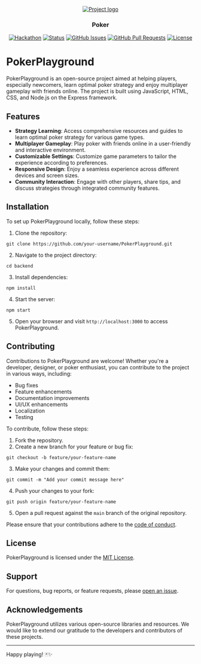 <p align="center">
  <a href="" rel="noopener">
 <img src="https://i.imgur.com/AZ2iWek.png" alt="Project logo"></a>
</p>
<h3 align="center">Poker</h3>

<div align="center">

[![Hackathon](https://img.shields.io/badge/hackathon-name-orange.svg)](http://hackathon.url.com)
[![Status](https://img.shields.io/badge/status-active-success.svg)]()
[![GitHub Issues](https://img.shields.io/github/issues/kylelobo/The-Documentation-Compendium.svg)](https://github.com/kolliden/pokerRankedForKids/issues)
[![GitHub Pull Requests](https://img.shields.io/github/issues-pr/kylelobo/The-Documentation-Compendium.svg)](https://github.com/kolliden/pokerRankedForKids/pulls)
[![License](https://img.shields.io/badge/license-MIT-blue.svg)](LICENSE.md)

</div>

# PokerPlayground

PokerPlayground is an open-source project aimed at helping players, especially newcomers, learn optimal poker strategy and enjoy multiplayer gameplay with friends online. The project is built using JavaScript, HTML, CSS, and Node.js on the Express framework.

## Features

- **Strategy Learning**: Access comprehensive resources and guides to learn optimal poker strategy for various game types.
- **Multiplayer Gameplay**: Play poker with friends online in a user-friendly and interactive environment.
- **Customizable Settings**: Customize game parameters to tailor the experience according to preferences.
- **Responsive Design**: Enjoy a seamless experience across different devices and screen sizes.
- **Community Interaction**: Engage with other players, share tips, and discuss strategies through integrated community features.

## Installation

To set up PokerPlayground locally, follow these steps:

1. Clone the repository:

```
git clone https://github.com/your-username/PokerPlayground.git
```

2. Navigate to the project directory:

```
cd backend
```

3. Install dependencies:

```
npm install
```

4. Start the server:

```
npm start
```

5. Open your browser and visit `http://localhost:3000` to access PokerPlayground.

## Contributing

Contributions to PokerPlayground are welcome! Whether you're a developer, designer, or poker enthusiast, you can contribute to the project in various ways, including:

- Bug fixes
- Feature enhancements
- Documentation improvements
- UI/UX enhancements
- Localization
- Testing

To contribute, follow these steps:

1. Fork the repository.
2. Create a new branch for your feature or bug fix:
```
git checkout -b feature/your-feature-name
```
3. Make your changes and commit them:
```
git commit -m "Add your commit message here"
```
4. Push your changes to your fork:
```
git push origin feature/your-feature-name
```
5. Open a pull request against the `main` branch of the original repository.

Please ensure that your contributions adhere to the [code of conduct](CODE_OF_CONDUCT.md).

## License

PokerPlayground is licensed under the [MIT License](LICENSE).

## Support

For questions, bug reports, or feature requests, please [open an issue](https://github.com/your-username/PokerPlayground/issues).

## Acknowledgements

PokerPlayground utilizes various open-source libraries and resources. We would like to extend our gratitude to the developers and contributors of these projects.

---

Happy playing! 🃏✨
```

